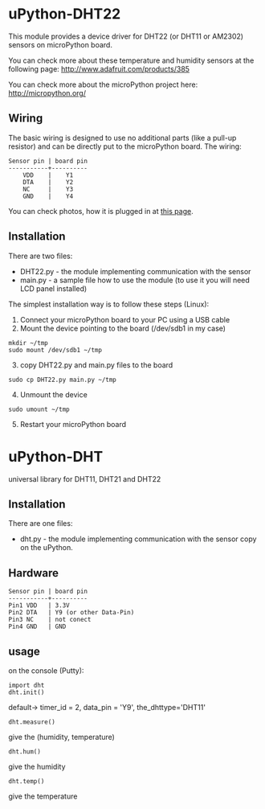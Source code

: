 uPython-DHT22
=============

This module provides a device driver for DHT22 (or DHT11 or AM2302) sensors on microPython board.

You can check more about these temperature and humidity sensors at the following page: http://www.adafruit.com/products/385

You can check more about the microPython project here: http://micropython.org/

Wiring
------

The basic wiring is designed to use no additional parts (like a pull-up resistor) and can be directly put to the microPython board.
The wiring:

```
Sensor pin | board pin
-----------+----------
    VDD    |    Y1
    DTA    |    Y2
    NC     |    Y3
    GND    |    Y4
```

You can check photos, how it is plugged in at [this page](https://plus.google.com/photos/107569319719026103290/albums/6045166919384621489?authkey=CPaD1-25hPrx5AE).

Installation
------------
There are two files:
* DHT22.py - the module implementing communication with the sensor
* main.py  - a sample file how to use the module (to use it you will need LCD panel installed)

The simplest installation way is to follow these steps (Linux):

1. Connect your microPython board to your PC using a USB cable
2. Mount the device pointing to the board (/dev/sdb1 in my case)
  ```
  mkdir ~/tmp
  sudo mount /dev/sdb1 ~/tmp
  ```
3. copy DHT22.py and main.py files to the board
  ```
  sudo cp DHT22.py main.py ~/tmp
  ```
4. Unmount the device
  ```
  sudo umount ~/tmp
  ```
5. Restart your microPython board


uPython-DHT
===========
universal library for DHT11, DHT21 and DHT22

Installation
------------
There are one files:
* dht.py - the module implementing communication with the sensor
copy on the uPython.

Hardware
--------
```
Sensor pin | board pin
-----------+----------
Pin1 VDD   | 3.3V
Pin2 DTA   | Y9 (or other Data-Pin)
Pin3 NC    | not conect
Pin4 GND   | GND
```

usage
-----
on the console (Putty):
```
import dht
dht.init()
```
default-> timer_id = 2, data_pin = 'Y9', the_dhttype='DHT11'
```
dht.measure()  
```
give the (humidity, temperature)
```
dht.hum()  
```
give the humidity
```
dht.temp() 
```
give the temperature

